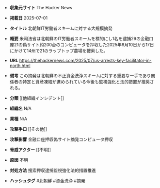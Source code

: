 - **収集元サイト**
The Hacker News

- **掲載日**
2025-07-01

- **タイトル**
北朝鮮IT労働者スキームに対する大規模摘発

- **概要**
米司法省は北朝鮮のIT労働者スキームを標的にし1名を逮捕29の金融口座21の偽サイト約200台のコンピュータを押収した2025年6月10日から17日にかけて14州で21のラップトップ農場を捜索した。

- **URL**
https://thehackernews.com/2025/07/us-arrests-key-facilitator-in-north.html

- **備考**
この摘発は北朝鮮の不正資金洗浄スキームに対する重要な一手であり関係者の特定と資産凍結が進められている今後も監視強化と法的措置が推奨される。

- **分類**
[[他組織インシデント]]

- **組織名**
N/A

- **業種**
N/A

- **攻撃手口**
[[その他]]

- **攻撃影響**
金融口座押収偽サイト摘発コンピュータ押収

- **脅威アクター**
[[不明]]

- **原因**
不明

- **対処方法**
捜索押収逮捕監視強化法的措置推進

- **ハッシュタグ**
#北朝鮮 #資金洗浄 #摘発
